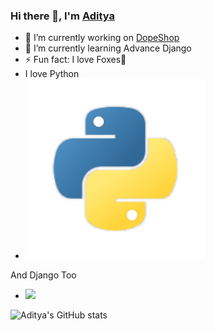 ### Hi there 👋, I'm <a href="https://github.com/adityapriyadarshi669">Aditya</a>

- 🔭 I’m currently working on <a href ="https://github.com/adityapriyadarshi669/DopeShop">DopeShop</a>
- 🌱 I’m currently learning Advance Django
- ⚡ Fun fact: I love Foxes🦊
- I love Python
- <img src="https://raw.githubusercontent.com/github/explore/80688e429a7d4ef2fca1e82350fe8e3517d3494d/topics/python/python.png">
And Django Too
- <img src="https://static.djangoproject.com/img/logos/django-logo-positive.svg">
![Aditya's GitHub stats](https://github-readme-stats.vercel.app/api?username=adityapriyadarshi669)
